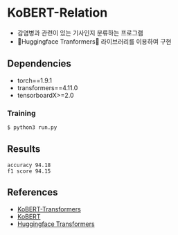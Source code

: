 # KoBERT-Relation

- 감염병과 관련이 있는 기사인지 분류하는 프로그램
- 🤗Huggingface Tranformers🤗 라이브러리를 이용하여 구현

## Dependencies

- torch==1.9.1
- transformers==4.11.0
- tensorboardX>=2.0

### Training

```bash
$ python3 run.py
```

## Results
```
accuracy 94.18
f1 score 94.15
```

## References

- [KoBERT-Transformers](https://github.com/monologg/KoBERT-Transformers)
- [KoBERT](https://github.com/SKTBrain/KoBERT)
- [Huggingface Transformers](https://github.com/huggingface/transformers)
